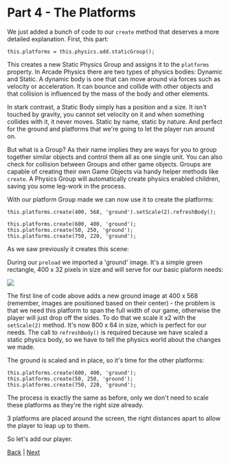 # Part 4 - The Platforms

We just added a bunch of code to our `create` method that deserves a more detailed explanation. First, this part:

```
this.platforms = this.physics.add.staticGroup();
```

This creates a new Static Physics Group and assigns it to the `platforms` property. In Arcade Physics there are two types of physics bodies: Dynamic and Static. A dynamic body is one that can move around via forces such as velocity or acceleration. It can bounce and collide with other objects and that collision is influenced by the mass of the body and other elements.

In stark contrast, a Static Body simply has a position and a size. It isn't touched by gravity, you cannot set velocity on it and when something collides with it, it never moves. Static by name, static by nature. And perfect for the ground and platforms that we're going to let the player run around on.

But what is a Group? As their name implies they are ways for you to group together similar objects and control them all as one single unit. You can also check for collision between Groups and other game objects. Groups are capable of creating their own Game Objects via handy helper methods like `create`. A Physics Group will automatically create physics enabled children, saving you some leg-work in the process.

With our platform Group made we can now use it to create the platforms:

```
this.platforms.create(400, 568, 'ground').setScale(2).refreshBody();

this.platforms.create(600, 400, 'ground');
this.platforms.create(50, 250, 'ground');
this.platforms.create(750, 220, 'ground');
````

As we saw previously it creates this scene:

During our `preload` we imported a 'ground' image. It's a simple green rectangle, 400 x 32 pixels in size and will serve for our basic plaform needs:

![](https://phaser.io/content/tutorials/making-your-first-phaser-3-game/platform.png)

The first line of code above adds a new ground image at 400 x 568 (remember, images are positioned based on their center) - the problem is that we need this platform to span the full width of our game, otherwise the player will just drop off the sides. To do that we scale it x2 with the `setScale(2)` method. It's now 800 x 64 in size, which is perfect for our needs. The call to `refreshBody()` is required because we have scaled a static physics body, so we have to tell the physics world about the changes we made.

The ground is scaled and in place, so it's time for the other platforms:

```
this.platforms.create(600, 400, 'ground');
this.platforms.create(50, 250, 'ground');
this.platforms.create(750, 220, 'ground');
```

The process is exactly the same as before, only we don't need to scale these platforms as they're the right size already.

3 platforms are placed around the screen, the right distances apart to allow the player to leap up to them.

So let's add our player.

[Back](part-3.md) | [Next](part-4.md)